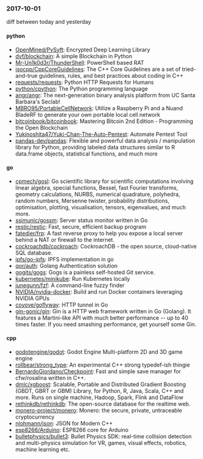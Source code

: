 ### 2017-10-01
diff between today and yesterday

#### python
* [OpenMined/PySyft](https://github.com/OpenMined/PySyft): Encrypted Deep Learning Library
* [dvf/blockchain](https://github.com/dvf/blockchain): A simple Blockchain in Python
* [Mr-Un1k0d3r/ThunderShell](https://github.com/Mr-Un1k0d3r/ThunderShell): PowerShell based RAT
* [isocpp/CppCoreGuidelines](https://github.com/isocpp/CppCoreGuidelines): The C++ Core Guidelines are a set of tried-and-true guidelines, rules, and best practices about coding in C++
* [requests/requests](https://github.com/requests/requests): Python HTTP Requests for Humans 
* [python/cpython](https://github.com/python/cpython): The Python programming language
* [angr/angr](https://github.com/angr/angr): The next-generation binary analysis platform from UC Santa Barbara's Seclab!
* [MBRO95/PortableCellNetwork](https://github.com/MBRO95/PortableCellNetwork): Utilize a Raspberry Pi and a Nuand BladeRF to generate your own portable local cell network
* [bitcoinbook/bitcoinbook](https://github.com/bitcoinbook/bitcoinbook): Mastering Bitcoin 2nd Edition - Programming the Open Blockchain
* [Yukinoshita47/Yuki-Chan-The-Auto-Pentest](https://github.com/Yukinoshita47/Yuki-Chan-The-Auto-Pentest): Automate Pentest Tool
* [pandas-dev/pandas](https://github.com/pandas-dev/pandas): Flexible and powerful data analysis / manipulation library for Python, providing labeled data structures similar to R data.frame objects, statistical functions, and much more

#### go
* [cpmech/gosl](https://github.com/cpmech/gosl): Go scientific library for scientific computations involving linear algebra, special functions, Bessel, fast Fourier transforms, geometry calculations, NURBS, numerical quadrature, polyhedra, random numbers, Mersenne twister, probability distributions, optimisation, plotting, visualisation, tensors, eigenvalues, and much more.
* [ssimunic/gossm](https://github.com/ssimunic/gossm): Server status monitor written in Go
* [restic/restic](https://github.com/restic/restic): Fast, secure, efficient backup program
* [fatedier/frp](https://github.com/fatedier/frp): A fast reverse proxy to help you expose a local server behind a NAT or firewall to the internet.
* [cockroachdb/cockroach](https://github.com/cockroachdb/cockroach): CockroachDB - the open source, cloud-native SQL database.
* [ipfs/go-ipfs](https://github.com/ipfs/go-ipfs): IPFS implementation in go
* [qor/auth](https://github.com/qor/auth): Golang Authentication solution
* [gogits/gogs](https://github.com/gogits/gogs): Gogs is a painless self-hosted Git service.
* [kubernetes/minikube](https://github.com/kubernetes/minikube): Run Kubernetes locally
* [junegunn/fzf](https://github.com/junegunn/fzf):  A command-line fuzzy finder
* [NVIDIA/nvidia-docker](https://github.com/NVIDIA/nvidia-docker): Build and run Docker containers leveraging NVIDIA GPUs
* [coyove/goflyway](https://github.com/coyove/goflyway): HTTP tunnel in Go
* [gin-gonic/gin](https://github.com/gin-gonic/gin): Gin is a HTTP web framework written in Go (Golang). It features a Martini-like API with much better performance -- up to 40 times faster. If you need smashing performance, get yourself some Gin.

#### cpp
* [godotengine/godot](https://github.com/godotengine/godot): Godot Engine  Multi-platform 2D and 3D game engine
* [rollbear/strong_type](https://github.com/rollbear/strong_type): An experimental C++ strong typedef-ish thingie
* [BernardoGiordano/Checkpoint](https://github.com/BernardoGiordano/Checkpoint): Fast and simple save manager for cfw/rosalina written in C++.
* [dmlc/xgboost](https://github.com/dmlc/xgboost): Scalable, Portable and Distributed Gradient Boosting (GBDT, GBRT or GBM) Library, for Python, R, Java, Scala, C++ and more. Runs on single machine, Hadoop, Spark, Flink and DataFlow
* [rethinkdb/rethinkdb](https://github.com/rethinkdb/rethinkdb): The open-source database for the realtime web.
* [monero-project/monero](https://github.com/monero-project/monero): Monero: the secure, private, untraceable cryptocurrency
* [nlohmann/json](https://github.com/nlohmann/json): JSON for Modern C++
* [esp8266/Arduino](https://github.com/esp8266/Arduino): ESP8266 core for Arduino
* [bulletphysics/bullet3](https://github.com/bulletphysics/bullet3): Bullet Physics SDK: real-time collision detection and multi-physics simulation for VR, games, visual effects, robotics, machine learning etc.
